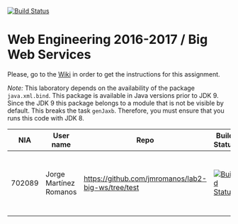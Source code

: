 [![Build Status](https://travis-ci.org/UNIZAR-30246-WebEngineering/lab2-big-ws.svg?branch=master)](https://travis-ci.org/UNIZAR-30246-WebEngineering/lab2-big-ws)
# Web Engineering 2016-2017 / Big Web Services
Please, go to the [Wiki](https://github.com/UNIZAR-30246-WebEngineering/lab2-big-ws/wiki) in order to get the instructions for this assignment.

*Note:* 
This laboratory depends on the availability of the package `java.xml.bind`.
This package is available in Java versions prior to JDK 9.
Since the JDK 9 this package belongs to a module that is not be visible by default.
This breaks the task `genJaxb`. 
Therefore, you must ensure that you runs this code with JDK 8.


NIA    | User name | Repo | Build Status | What was explored | Review for :gift: | Score
-------|-----------|------|--------------|-------------------|----------------------|--------
702089 | Jorge Martínez Romanos          |  https://github.com/jmromanos/lab2-big-ws/tree/test   |      [![Build Status](https://travis-ci.org/jmromanos/lab2-big-ws.svg?branch=test)](https://travis-ci.org/jmromanos/lab2-big-ws)        | Added different translation and explored Travis file encryption                   |  Used native plugin to auto-generate code. This plugin uses cxf tools https://github.com/jmromanos/lab2-big-ws/tree/cxf                      |
